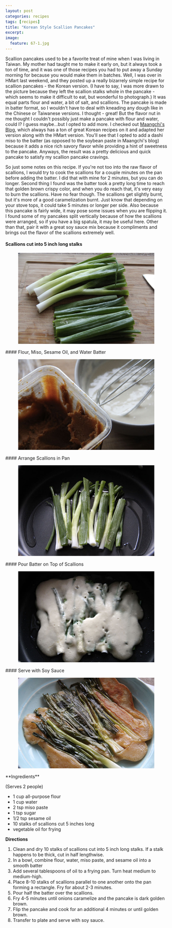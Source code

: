 ```yaml
---
layout: post
categories: recipes
tags: [recipes]
title: "Korean Style Scallion Pancakes"
excerpt: 
image:
  feature: 67-1.jpg
---
```


Scallion pancakes used to be a favorite treat of mine when I was living in Taiwan.  My mother had taught me to make it early on, but it always took a ton of time, and it was one of those recipes you had to put away a Sunday morning for because you would make them in batches.  Well, I was over in HMart last weekend, and they posted up a really bizarrely simple recipe for scallion pancakes - the Korean version.  (I have to say, I was more drawn to the picture because they left the scallion stalks whole in the pancake - which seems to make it difficult to eat, but wonderful to photograph.)  It was equal parts flour and water, a bit of salt, and scallions.  The pancake is made in batter format, so I wouldn't have to deal with kneading any dough like in the Chinese or Taiwanese versions.  I thought - great! But the flavor nut in me thought I couldn't possibly just make a pancake with flour and water, could I?  I guess maybe...but I opted to add more.  I checked out [Maangchi's Blog](http://www.maangchi.com/), which always has a ton of great Korean recipes on it and adapted her version along with the HMart version.  You'll see that I opted to add a dashi miso to the batter (as opposed to the soybean paste in Maangchi's blog) because it adds a nice rich savory flavor while providing a hint of sweetness to the pancake.  Anyways, the result was a pretty delicious and quick pancake to satisfy my scallion pancake cravings.

So just some notes on this recipe.  If you're not too into the raw flavor of scallions, I would try to cook the scallions for a couple minutes on the pan before adding the batter.  I did that with mine for 2 minutes, but you can do longer.  Second thing I found was the batter took a pretty long time to reach that golden brown crispy color, and when you do reach that, it's very easy to burn the scallions.  Have no fear though.  The scallions get slightly burnt, but it's more of a good caramelization burnt.  Just know that depending on your stove tops, it could take 5 minutes or longer per side.  Also because this pancake is fairly wide, it may pose some issues when you are flipping it. I found some of my pancakes split vertically because of how the scallions were arranged, so if you have a big spatula, it may be useful here.  Other than that, pair it with a great soy sauce mix because it compliments and brings out the flavor of the scallions extremely well.

#### Scallions cut into 5 inch long stalks
<figure> <img src='/images/67-2.jpg'> </figure>
#### Flour, Miso, Sesame Oil, and Water Batter
<figure> <img src='/images/67-3.jpg'> </figure>
#### Arrange Scallions in Pan
<figure> <img src='/images/67-4.jpg'> </figure>
#### Pour Batter on Top of Scallions
<figure> <img src='/images/67-5.jpg'> </figure>
#### Serve with Soy Sauce
<figure> <img src='/images/67-6.jpg'> </figure>
<section class='recipe'>
**Ingredients**

(Serves 2 people)

- 1 cup all-purpose flour
- 1 cup water
- 2 tsp miso paste
- 1 tsp sugar
- 1/2 tsp sesame oil
- 10 stalks of scallions cut 5 inches long
- vegetable oil for frying

**Directions**

1. Clean and dry 10 stalks of scallions cut into 5 inch long stalks.  If a stalk happens to be thick, cut in half lengthwise.
2. In a bowl, combine flour, water, miso paste, and sesame oil into a smooth batter
3. Add several tablespoons of oil to a frying pan.  Turn heat medium to medium-high.
4. Place 8-10 stalks of scallions parallel to one another onto the pan forming a rectangle.  Fry for about 2-3 minutes.
5. Pour half the batter over the scallions.
6. Fry 4-5 minutes until onions caramelize and the pancake is dark golden brown.
7. Flip the pancake and cook for an additional 4 minutes or until golden brown.
8. Transfer to plate and serve with soy sauce. </section>